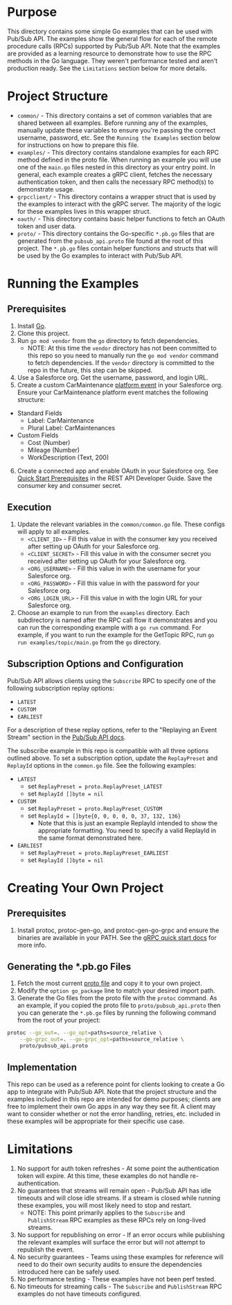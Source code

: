 # Purpose
This directory contains some simple Go examples that can be used with Pub/Sub API. The examples show the general flow for each of the remote procedure calls (RPCs) supported by Pub/Sub API. Note that the examples are provided as a learning resource to demonstrate how to use the RPC methods in the Go language. They weren't performance tested and aren't production ready. See the `Limitations` section below for more details.

# Project Structure
* `common/` - This directory contains a set of common variables that are shared between all examples. Before running any of the examples, manually update these variables to ensure you're passing the correct username, password, etc. See the `Running the Examples` section below for instructions on how to prepare this file.
* `examples/` - This directory contains standalone examples for each RPC method defined in the proto file. When running an example you will use one of the `main.go` files nested in this directory as your entry point. In general, each example creates a gRPC client, fetches the necessary authentication token, and then calls the necessary RPC method(s) to demonstrate usage.
* `grpcclient/` - This directory contains a wrapper struct that is used by the examples to interact with the gRPC server. The majority of the logic for these examples lives in this wrapper struct.
* `oauth/` - This directory contains basic helper functions to fetch an OAuth token and user data.
* `proto/` - This directory contains the Go-specific `*.pb.go` files that are generated from the `pubsub_api.proto` file found at the root of
this project. The `*.pb.go` files contain helper functions and structs that will be used by the Go examples to interact with Pub/Sub API.

# Running the Examples
## Prerequisites
1. Install [Go](https://go.dev/doc/install).
2. Clone this project.
3. Run `go mod vendor` from the `go` directory to fetch dependencies.
    - NOTE: At this time the `vendor` directory has not been committed to this repo so you need to manually run the `go mod vendor` command to fetch dependencies. If the `vendor` directory is committed to the repo in the future, this step can be skipped.
4. Use a Salesforce org. Get the username, password, and login URL.
5. Create a custom CarMaintenance [platform event](https://developer.salesforce.com/docs/atlas.en-us.platform_events.meta/platform_events/platform_events_define_ui.htm) in your Salesforce org. Ensure your CarMaintenance platform event matches the following structure:
- Standard Fields
    - Label: CarMaintenance
    - Plural Label: CarMaintenances
- Custom Fields
    - Cost (Number)
    - Mileage (Number)
    - WorkDescription (Text, 200)
6. Create a connected app and enable OAuth in your Salesforce org. See [Quick Start Prerequisites](https://developer.salesforce.com/docs/atlas.en-us.api_rest.meta/api_rest/quickstart_prereq.htm) in the REST API Developer Guide. Save the consumer key and consumer secret.

## Execution
1. Update the relevant variables in the `common/common.go` file. These configs will apply to all examples.
    * `<CLIENT_ID>` - Fill this value in with the consumer key you received after setting up OAuth for your Salesforce org.
    * `<CLIENT_SECRET>` - Fill this value in with the consumer secret you received after setting up OAuth for your Salesforce org.
    * `<ORG_USERNAME>` - Fill this value in with the username for your Salesforce org.
    * `<ORG_PASSWORD>` - Fill this value in with the password for your Salesforce org.
    * `<ORG_LOGIN_URL>` - Fill this value in with the login URL for your Salesforce org.
2. Choose an example to run from the `examples` directory. Each subdirectory is named after the RPC call flow it demonstrates and you can run the corresponding example with a `go run` command. For example, if you want to run the example for the GetTopic RPC, run `go run examples/topic/main.go` from the `go` directory.

## Subscription Options and Configuration
Pub/Sub API allows clients using the `Subscribe` RPC to specify one of the following subscription replay options:
* `LATEST`
* `CUSTOM`
* `EARLIEST`

For a description of these replay options, refer to the "Replaying an Event Stream" section in the [Pub/Sub API docs](https://developer.salesforce.com/docs/platform/pub-sub-api/references/methods/subscribe-rpc.html#replaying-an-event-stream).

The subscribe example in this repo is compatible with all three options outlined above. To set a subscription option, update the `ReplayPreset` and `ReplayId` options in the `common.go` file. See the following examples:
* `LATEST`
    - set `ReplayPreset = proto.ReplayPreset_LATEST`
    - set `ReplayId []byte = nil`
* `CUSTOM`
    - set `ReplayPreset = proto.ReplayPreset_CUSTOM`
    - set `ReplayId = []byte{0, 0, 0, 0, 0, 37, 132, 136}`
        - Note that this is just an example ReplayId intended to show the appropriate formatting. You need to specify a valid ReplayId in the same format demonstrated here.
* `EARLIEST`
    - set `ReplayPreset = proto.ReplayPreset_EARLIEST`
    - set `ReplayId []byte = nil`

# Creating Your Own Project
## Prerequisites
1. Install protoc, protoc-gen-go, and protoc-gen-go-grpc and ensure the binaries are available in your PATH. See the [gRPC quick start docs](https://grpc.io/docs/languages/go/quickstart/#prerequisites) for more info.

## Generating the *.pb.go Files
1. Fetch the most current [proto file](https://github.com/developerforce/pub-sub-api/blob/main/pubsub_api.proto) and copy it to your own project.
2. Modify the `option go_package` line to match your desired import path.
3. Generate the Go files from the proto file with the `protoc` command. As an example, if you copied the proto file to `proto/pubsub_api.proto` then you can generate the `*.pb.go` files by running the following command from the root of your project:
```bash
protoc --go_out=. --go_opt=paths=source_relative \
    --go-grpc_out=. --go-grpc_opt=paths=source_relative \
    proto/pubsub_api.proto
```

## Implementation
This repo can be used as a reference point for clients looking to create a Go app to integrate with Pub/Sub API. Note that the project structure and the examples included in this repo are intended for demo purposes; clients are free to implement their own Go apps in any way they see fit. A client may want to consider whether or not the error handling, retries, etc. included in these examples will be appropriate for their specific use case.

# Limitations
1. No support for auth token refreshes - At some point the authentication token will expire. At this time, these examples do not handle re-authentication.
2. No guarantees that streams will remain open - Pub/Sub API has idle timeouts and will close idle streams. If a stream is closed while running these examples, you will most likely need to stop and restart.
    * NOTE: This point primarily applies to the `Subscribe` and `PublishStream` RPC examples as these RPCs rely on long-lived streams.
3. No support for republishing on error - If an error occurs while publishing the relevant examples will surface the error but will not attempt to republish the event.
4. No security guarantees - Teams using these examples for reference will need to do their own security audits to ensure the dependencies introduced here can be safely used.
5. No performance testing - These examples have not been perf tested.
6. No timeouts for streaming calls - The `Subscribe` and `PublishStream` RPC examples do not have timeouts configured.
